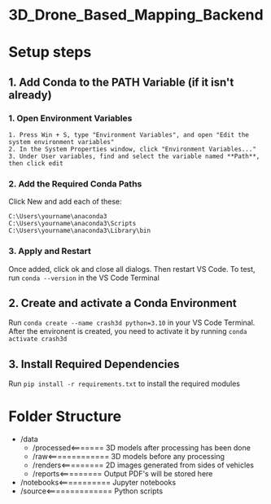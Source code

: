 # 3D_Drone_Based_Mapping_Backend




# Setup steps



## 1. Add Conda to the PATH Variable (if it isn't already)

### 1. Open Environment Variables

    1. Press Win + S, type "Environment Variables", and open "Edit the system environment variables"
    2. In the System Properties window, click "Environment Variables..."
    3. Under User variables, find and select the variable named **Path**, then click edit

### 2. Add the Required Conda Paths


Click New and add each of these:

    C:\Users\yourname\anaconda3
    C:\Users\yourname\anaconda3\Scripts
    C:\Users\yourname\anaconda3\Library\bin

### 3. Apply and Restart


Once added, click ok and close all dialogs. Then restart VS Code.
To test, run `conda --version` in the VS Code Terminal




## 2. Create and activate a Conda Environment


Run `conda create --name crash3d python=3.10` in your VS Code Terminal.
After the environent is created, you need to activate it by running `conda activate crash3d`




## 3. Install Required Dependencies


Run `pip install -r requirements.txt` to install the required modules




# Folder Structure


- /data                          
    - /processed<======= 3D models after processing has been done
    - /raw<============= 3D models before any processing   
    - /renders<========= 2D images generated from sides of vehicles
    - /reports<========= Output PDF's will be stored here
- /notebooks<=========== Jupyter notebooks
- /source<============== Python scripts   